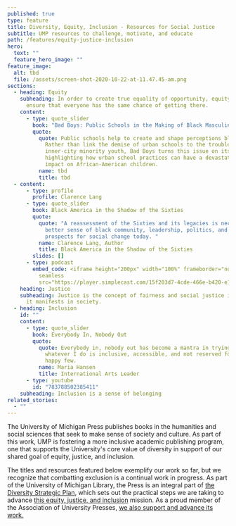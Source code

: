 ```yaml
---
published: true
type: feature
title: Diversity, Equity, Inclusion - Resources for Social Justice
subtitle: UMP resources to challenge, motivate, and educate
path: /features/equity-justice-inclusion
hero:
  text: ""
  feature_hero_image: ""
feature_image:
  alt: tbd
  file: /assets/screen-shot-2020-10-22-at-11.47.45-am.png
sections:
  - heading: Equity
    subheading: In order to create true equality of opportunity, equity is needed to
      ensure that everyone has the same chance of getting there.
    content:
      - type: quote_slider
        book: "Bad Boys: Public Schools in the Making of Black Masculinity"
        quote:
          quote: Public schools help to create and shape perceptions black masculinity.
            Rather than link the demise of urban schools to the troubles of
            inner-city minority youth, Bad Boys turns this issue on its head by
            highlighting how urban school practices can have a devastating
            impact on African-American children.
          name: tbd
          title: tbd
  - content:
      - type: profile
        profile: Clarence Lang
      - type: quote_slider
        book: Black America in the Shadow of the Sixties
        quote:
          quote: "A reassessment of the Sixties and its legacies is necessary to make
            better sense of black community, leadership, politics, and the
            prospects for social change today. "
          name: Clarence Lang, Author
          title: Black America in the Shadow of the Sixties
        slides: []
      - type: podcast
        embed_code: <iframe height="200px" width="100%" frameborder="no" scrolling="no"
          seamless
          src="https://player.simplecast.com/15f203d7-4cde-466e-b420-e1aef1463cf4?dark=false"></iframe>
    heading: Justice
    subheading: Justice is the concept of fairness and social justice is fairness as
      it manifests in society.
  - heading: Inclusion
    id: ""
    content:
      - type: quote_slider
        book: Everybody In, Nobody Out
        quote:
          quote: Everybody in, nobody out has become a mantra in trying to ensure that
            whatever I do is inclusive, accessible, and not reserved for the
            happy few.
          name: Maria Hansen
          title: International Arts Leader
      - type: youtube
        id: "783788502385411"
    subheading: Inclusion is a sense of belonging
related_stories:
  - ""
---
```

The University of Michigan Press publishes books in the humanities and social sciences that seek to make sense of society and culture. As part of this work, UMP is fostering a more inclusive academic publishing program, one that supports the University's core value of diversity in support of our shared goal of equity, justice, and inclusion.

The titles and resources featured below exemplify our work so far, but we recognize that combatting exclusion is a continual work in progress.  As part of the University of Michigan Library, the Press is an integral part of [the Diversity Strategic Plan](https://lib.umich.edu/about-us/about-library/diversity-equity-inclusion-and-accessibility/diversity-strategic-plan), which sets out the practical steps we are taking to advance [this equity, justice, and inclusion](https://www.press.umich.edu/about#equity) mission. As a proud member of the Association of University Presses, [we also support and advance its work.](https://aupresses.org/about-aupresses/committees-task-forces/equity-justice-inclusion-committee/)
